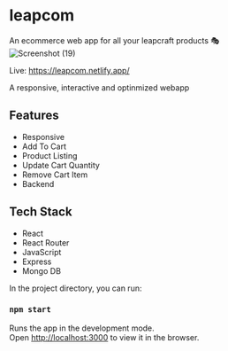 # leapcom
An ecommerce web app for all your leapcraft products 🎭
![Screenshot (19)](https://github.com/adhairyaa/leapcom/assets/99728258/cbd42a70-ed09-4366-b3b1-1729278f1b64)


Live: https://leapcom.netlify.app/

A responsive, interactive and optinmized webapp


## Features
* Responsive
* Add To Cart
* Product Listing
* Update Cart Quantity
* Remove Cart Item
* Backend


## Tech Stack
* React
* React Router
* JavaScript
* Express
* Mongo DB

In the project directory, you can run:

### `npm start`

Runs the app in the development mode.\
Open [http://localhost:3000](http://localhost:3000) to view it in the browser.
